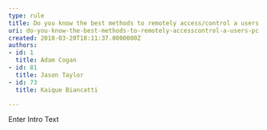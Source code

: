 ```yaml
---
type: rule
title: Do you know the best methods to remotely access/control a users PC?
uri: do-you-know-the-best-methods-to-remotely-accesscontrol-a-users-pc
created: 2018-03-20T18:11:37.0000000Z
authors:
- id: 1
  title: Adam Cogan
- id: 81
  title: Jason Taylor
- id: 73
  title: Kaique Biancatti

---
```




<span class='intro'> Enter Intro Text </span>




